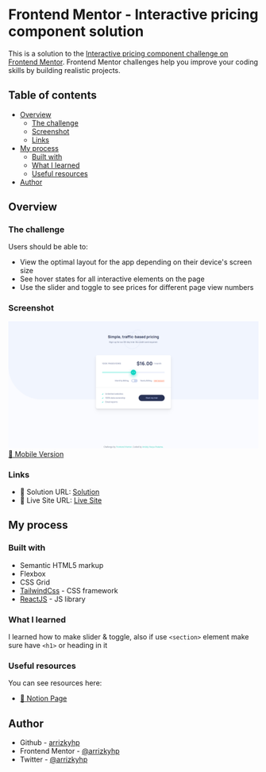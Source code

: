 # Frontend Mentor - Interactive pricing component solution

This is a solution to the [Interactive pricing component challenge on Frontend Mentor](https://www.frontendmentor.io/challenges/interactive-pricing-component-t0m8PIyY8). Frontend Mentor challenges help you improve your coding skills by building realistic projects.

## Table of contents

- [Overview](#overview)
  - [The challenge](#the-challenge)
  - [Screenshot](#screenshot)
  - [Links](#links)
- [My process](#my-process)
  - [Built with](#built-with)
  - [What I learned](#what-i-learned)
  - [Useful resources](#useful-resources)
- [Author](#author)

## Overview

### The challenge

Users should be able to:

- View the optimal layout for the app depending on their device's screen size
- See hover states for all interactive elements on the page
- Use the slider and toggle to see prices for different page view numbers

### Screenshot

![desktop](./desktop.png)
[📱 Mobile Version](./mobile.png)

### Links

- 📌 Solution URL: [Solution](https://github.com/arrizkyhp/fm-crowdfunding-product-page)
- 🎪 Live Site URL: [Live Site](https://arrizkyhp.github.io/fm-crowdfunding-product-page/)

## My process

### Built with

- Semantic HTML5 markup
- Flexbox
- CSS Grid
- [TailwindCss](https://tailwindcss.com/) - CSS framework
- [ReactJS](https://reactjs.org/) - JS library

### What I learned

I learned how to make slider & toggle, also if use `<section>` element make sure have `<h1>` or heading in it

### Useful resources

You can see resources here:

- [🔗 Notion Page](https://statuesque-area-df9.notion.site/Interactive-pricing-component-af6785b559c6423b9c13e297327d7572)

## Author

- Github - [arrizkyhp](https://github.com/arrizkyhp)
- Frontend Mentor - [@arrizkyhp](https://www.frontendmentor.io/profile/arrizkyhp)
- Twitter - [@arrizkyhp](https://twitter.com/arrizkyhp)
